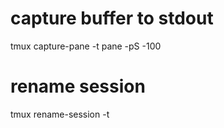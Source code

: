 # capture  buffer to stdout
tmux capture-pane -t pane -pS -100

# rename session
tmux rename-session -t<session> <newname>
